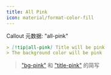 ```yaml
---
title: All Pink
icon: material/format-color-fill
---
```


Callout 元数据: "all-pink"

```md
> [!tip|all-pink] Title will be pink
> The background color will be pink
```

> ["bg-pink"](../bg-styling/page-6.md) 和 ["title-pink"](../title-styling/page-6.md) 的简写

